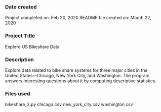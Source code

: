 ### Date created
Project completed on: Feb 20, 2020
README file created on: March 22, 2020

### Project Title
Explore US Bikeshare Data 

### Description
Explore data related to bike share systems for three major cities in the United States—Chicago, New York City, and Washington. The program answers interesting questions about it by computing descriptive statistics.

### Files used
bikeshare_2.py
chicago.csv
new_york_city.csv
washington.csv


